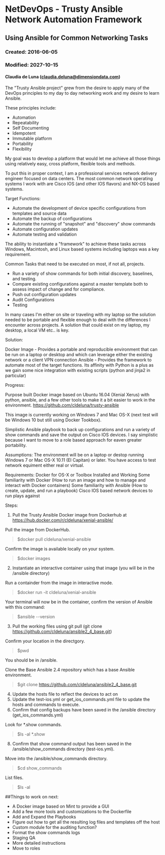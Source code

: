 # NetDevOps - Trusty Ansible Network Automation Framework
## Using Ansible for Common Networking Tasks
### Created:  2016-06-05  
### Modified: 2027-10-15
#### Claudia de Luna (claudia.deluna@dimensiondata.com)


The "Trusty Ansible project" grew from the desire to apply many of the DevOps principles to my day to day networking work and my desire to learn Ansible.

These principles include:

- Automation
- Repeatability
- Self Documenting
- Idempotent
- Immutable platform
- Portability
- Flexibility

My goal was to develop a platform that would let me achieve all those things using relatively easy, cross platform, flexible tools and methods.

To put this in proper context, I am a professional services network delivery engineer focused on data centers.  The most common network operating systems I work with are Cisco IOS (and other IOS flavors) and NX-OS based systems.

Target Functions:
- Automate the development of device specific configurations from templates and source data
- Automate the backup of configurations
- Automate the running of "snapshot" and "discovery" show commands
- Automate configuration updates
- Automate testing and validation

The ability to instantiate a "framework" to achieve these tasks across Windows, Macintosh, and Linux based systems including laptops was a key requirement.

Common Tasks that need to be executed on most, if not all, projects.

* Run a variety of show commands for both initial discovery, baselines, and testing.
* Compare existing configurations against a master template both to assess impact of change and for compliance.
* Push out configuration updates
* Audit Configurations
* Testing

In many cases I'm either on site or traveling with my laptop so the solution needed to be portable and flexible enough to deal with the differences I encounter across projects.  A solution that could exist on my laptop, my desktop, a local VM etc.. is key.

Solution:

Docker Image - Provides a portable and reproducible environment that can be run on a laptop or desktop and which can leverage either the existing network or a client VPN connection
Ansible - Provides the framework to automate most of the target functions.  Its affinity with Python is a plus as we gain some nice integration with existing scripts (python and jinja2 in particular)


Progress:

Purpose built Docker image based on Ubuntu 16.04 (Xenial Xerus) with python, ansible, and a few other tools to make it a bit easier to work in the environment.
https://github.com/cldeluna/trusty-ansible

This image is currently working on Windows 7 and Mac OS-X (next test will be Windows 10 but still using Docker Tookbox).

Simplistic Ansible playbook to back up configurations and run a variety of show commands and save the output on Cisco IOS devices.  I say simplistic because I want to move to a role based approach for eaven greater portability.

Assumptions:
The environment will be on a laptop or destop running Windows 7 or Mac OS-X 10.11 (El Capitan) or later.
You have access to test network equiment either real or virtual.

Requirements:
 Docker for OS-X or Toolbox Installed and Working
 Some familiarity with Docker (How to run an image and how to manage and interact with Docker containers)
 Some familiarity with Ansible (How to create, update, and run a playbook)
 Cisco IOS based network devices to run plays against
 

Steps:

1. Pull the Trusty Ansible Docker image from Dockerhub at https://hub.docker.com/r/cldeluna/xenial-ansible/

Pull the image from DockerHub.

>$docker pull cldeluna/xenial-ansible

Confirm the image is available locally on your system.

>$docker images

2. Instantiate an interactive container using that image (you will be in the /ansible directory)

Run a containder from the image in interactive mode.

>$docker run -it cldeluna/xenial-ansible

Your terminal will now be in the container, confirm the version of Ansible with this command:

>$ansible --version

3. Pull the working files using git pull (git clone https://github.com/cldeluna/ansible2_4_base.git)

Confirm your location in the directgory.

>$pwd

You should be in /ansible.

Clone the Base Ansible 2.4 repository which has a base Ansible environment.

>$git clone https://github.com/cldeluna/ansible2_4_base.git

4. Update the hosts file to reflect the devices to act on
6. Update the test-ios.yml or get_ios_commands.yml file to update the hosts and commands to execute.
7. Confirm that config backups have been saved in the /ansible directory (get_ios_commands.yml)

Look for *.show commands.

>$ls -al *.show

8. Confirm that show command output has been saved in the /ansible/show_commands directory (test-ios.yml).

Move into the /ansible/show_commands directory.

>$cd show_commands

List files.

>$ls -al


##Things to work on next:

+ A Docker image based on Mint to provide a GUI
+ Add a few more tools and customizations to the Dockerfile
+ Add and Expand the Playbooks
+ Figure out how to get all the resulting log files and templates off the host
+ Custom module for the auditing function?
+ Format the show commands logs
+ Staging QA
+ More detailed instructions
+ Move to roles

